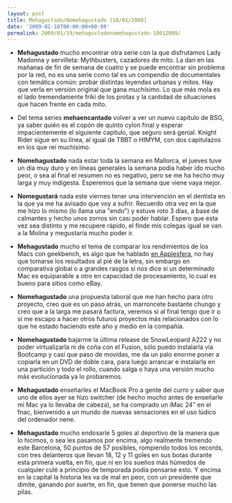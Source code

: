 ```yaml
---
layout: post
title: Mehagustado/Nomehagustado [18/01/2009]
date: '2009-01-18T00:00:00+00:00'
permalink: 2009/01/19/mehagustadonomehagustado-18012009/
---
```

- <strong>Mehagustado</strong> mucho encontrar otra serie con la que disfrutamos Lady Madonna y servilleta: Mythbusters, cazadores de mito. La dan en las mañanas de fin de semana de cuatro y se puede encontrar sin problema por la red, no es una serie como tal es un compendio de documentales con temática común: probar distintas leyendas urbanas y mitos. Hay que verla en versión original que gana muchísimo. Lo que más mola es el lado tremendamente friki de los protas y la cantidad de situaciones que hacen frente en cada mito. 

- Del tema series <strong>mehaencantado</strong> volver a ver un nuevo capítulo de BSG, ya saber quién es el copón de quinto cylon final y esperar impacientemente el siguiente capítulo, que seguro será genial. Knight Rider sigue en su línea, al igual de TBBT o HIMYM, con dos capitulazos en los que reí muchísimo.

- <strong>Nomehagustado</strong> nada estar toda la semana en Mallorca, el jueves tuve un día muy duro y en líneas generales la semana podía haber ido mucho peor, o sea al final el resumen no es negativo, pero se me ha hecho muy larga y muy indigesta. Esperemos que la semana que viene vaya mejor.

- <strong>Nomegustará</strong> nada este viernes tener una intervención en el dentista en la que ya me ha avisado que voy a sufrir. Recuerdo otra vez en la que me hizo lo mismo (lo llama una "endo") y estuve roto 3 días, a base de calmantes y hecho unos zorros sin casi poder hablar. Espero que esta vez sea distinto y me recupere rápido, el finde mis colegas igual se van a la Molina y megustaría mucho poder ir.

- <strong>Mehagustado</strong> mucho el tema de comparar los rendimientos de los Macs con geekbench, es algo que he hablado <a href="http://www.applesfera.com/2009/01/18-geeekbench-mantiene-comparativas-de-rendimiento-de-todos-los-macs">en Applesfera</a>, no hay que tomarse los resultados al pié de la letra, sin embargo en comparativa global o a grandes rasgos sí nos dice si un determinado Mac es equiparable a otro en capacidad de procesamiento, lo cual es bueno para sitios como eBay. 

- <strong>Nomehagustado</strong> una propuesta laboral que me han hecho para otro proyecto, creo que es un paso atrás, un marroncete bastante chungo y creo que a la larga me pasará factura, veremos si al final tengo que ir o si me escapo a hacer otros futuros proyectos más relacionados con lo que he estado haciendo este año y medio en la compañía.

- <strong>Nomehagustado</strong> bajarme la última release de SnowLeopard A222 y no poder virtualizarla ni de coña con el Fusion, sólo puedo instalarla vía Bootcamp y casi que paso de movidas, me da un palo enorme poner a copiarla en un DVD de doble cara, para luego arrancar e instalarla en una partición y todo el rollo, cuando salga o haya una versión mucho más evolucionada ya lo probaremos.

- <strong>Mehagustado</strong> enseñarles el MacBook Pro a gente del curro y saber que uno de ellos ayer se hizo switcher (de hecho mucho antes de enseñarle mi Mac ya lo llevaba de cabeza), se ha comprado un iMac 24" en el fnac, bienvenido a un mundo de nuevas sensaciones en el uso lúdico del ordenador nene.

- <strong>Mehagustado</strong> mucho endosarle 5 goles al deportivo de la manera que lo hicimos, o sea les pasamos por encima, algo realmente tremendo este Barcelona, 50 puntos de 57 posibles, rompiendo todos los records, con tres delanteros que llevan 18, 12 y 11 goles en sus botas durante esta primera vuelta, en fin, que ni en los sueños más húmedos de cualquier culé a principio de temporada podía pensarse esto. Y encima en la capital la historia les va de mal en peor, con un presidente que dimite, ganando por suerte, en fin, que tienen que ponerse mucho las pilas.
